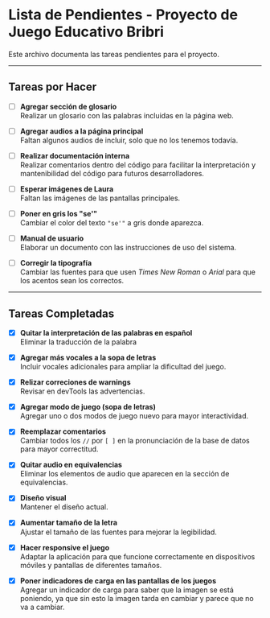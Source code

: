 # Lista de Pendientes - Proyecto de Juego Educativo Bribri

Este archivo documenta las tareas pendientes para el proyecto.

---

## Tareas por Hacer

- [ ] **Agregar sección de glosario**  
  Realizar un glosario con las palabras incluidas en la página web.

- [ ] **Agregar audios a la página principal**  
  Faltan algunos audios de incluir, solo que no los tenemos todavía.

- [ ] **Realizar documentación interna**  
  Realizar comentarios dentro del código para facilitar la interpretación y mantenibilidad del código para futuros desarrolladores.

- [ ] **Esperar imágenes de Laura**  
  Faltan las imágenes de las pantallas principales.

- [ ] **Poner en gris los "se'"**  
  Cambiar el color del texto `"se'"` a gris donde aparezca.

- [ ] **Manual de usuario**  
  Elaborar un documento con las instrucciones de uso del sistema.

- [ ] **Corregir la tipografía**  
  Cambiar las fuentes para que usen *Times New Roman* o *Arial* para que los acentos sean los correctos.

---

## Tareas Completadas

- [X] **Quitar  la interpretación de las palabras en español**  
  Eliminar la traducción de la palabra
  
- [X] **Agregar más vocales a la sopa de letras**  
  Incluir vocales adicionales para ampliar la dificultad del juego.

- [X] **Relizar correciones de warnings**  
  Revisar en devTools las advertencias.

- [X] **Agregar modo de juego (sopa de letras)**  
  Agregar uno o dos modos de juego nuevo para mayor interactividad.

- [X] **Reemplazar comentarios**  
  Cambiar todos los `//` por `[ ]` en la pronunciación de la base de datos para mayor correctitud.

- [X] **Quitar audio en equivalencias**  
  Eliminar los elementos de audio que aparecen en la sección de equivalencias.

- [X] **Diseño visual**  
  Mantener el diseño actual.  

- [X] **Aumentar tamaño de la letra**  
  Ajustar el tamaño de las fuentes para mejorar la legibilidad.

- [X] **Hacer responsive el juego**  
  Adaptar la aplicación para que funcione correctamente en dispositivos móviles y pantallas de diferentes tamaños.

- [X] **Poner indicadores de carga en las pantallas de los juegos**  
  Agregar un indicador de carga para saber que la imagen se está poniendo, ya que sin esto la imagen tarda en cambiar y parece que no va a cambiar.
